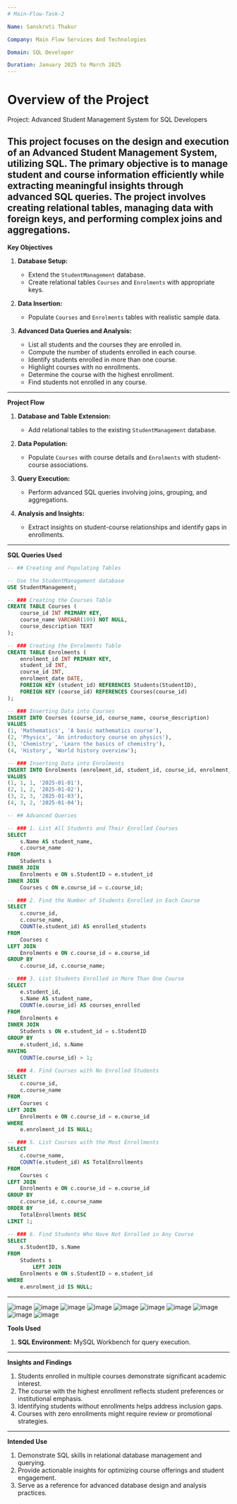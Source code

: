 ```yaml
--- 
# Main-Flow-Task-2

Name: Sanskruti Thakur

Company: Main Flow Services And Technologies

Domain: SQL Developer

Duration: January 2025 to March 2025
---
```


# Overview of the Project

Project: Advanced Student Management System for SQL Developers  

This project focuses on the design and execution of an **Advanced Student Management System**, utilizing SQL. The primary objective is to manage student and course information efficiently while extracting meaningful insights through advanced SQL queries. The project involves creating relational tables, managing data with foreign keys, and performing complex joins and aggregations.
---

**Key Objectives**  

1. **Database Setup:**  
   - Extend the `StudentManagement` database.  
   - Create relational tables `Courses` and `Enrolments` with appropriate keys.  

2. **Data Insertion:**  
   - Populate `Courses` and `Enrolments` tables with realistic sample data.  

3. **Advanced Data Queries and Analysis:**  
   - List all students and the courses they are enrolled in.  
   - Compute the number of students enrolled in each course.  
   - Identify students enrolled in more than one course.  
   - Highlight courses with no enrollments.  
   - Determine the course with the highest enrollment.  
   - Find students not enrolled in any course.  

---

**Project Flow**

1. **Database and Table Extension:**  
   - Add relational tables to the existing `StudentManagement` database.  

2. **Data Population:**  
   - Populate `Courses` with course details and `Enrolments` with student-course associations.  

3. **Query Execution:**  
   - Perform advanced SQL queries involving joins, grouping, and aggregations.  

4. **Analysis and Insights:**  
   - Extract insights on student-course relationships and identify gaps in enrollments.  

---

**SQL Queries Used**

```sql
-- ## Creating and Populating Tables

-- Use the StudentManagement database
USE StudentManagement;

-- ### Creating the Courses Table
CREATE TABLE Courses (
    course_id INT PRIMARY KEY,
    course_name VARCHAR(100) NOT NULL,
    course_description TEXT
);

-- ### Creating the Enrolments Table
CREATE TABLE Enrolments (
    enrolment_id INT PRIMARY KEY,
    student_id INT,
    course_id INT,
    enrolment_date DATE,
    FOREIGN KEY (student_id) REFERENCES Students(StudentID),
    FOREIGN KEY (course_id) REFERENCES Courses(course_id)
);

-- ### Inserting Data into Courses
INSERT INTO Courses (course_id, course_name, course_description)
VALUES
(1, 'Mathematics', 'A basic mathematics course'),
(2, 'Physics', 'An introductory course on physics'),
(3, 'Chemistry', 'Learn the basics of chemistry'),
(4, 'History', 'World history overview');

-- ### Inserting Data into Enrolments
INSERT INTO Enrolments (enrolment_id, student_id, course_id, enrolment_date)
VALUES
(1, 1, 1, '2025-01-01'),
(2, 1, 2, '2025-01-02'),
(3, 2, 3, '2025-01-03'),
(4, 3, 2, '2025-01-04');

-- ## Advanced Queries

-- ### 1. List All Students and Their Enrolled Courses
SELECT 
    s.Name AS student_name,
    c.course_name
FROM 
    Students s
INNER JOIN 
    Enrolments e ON s.StudentID = e.student_id
INNER JOIN 
    Courses c ON e.course_id = c.course_id;

-- ### 2. Find the Number of Students Enrolled in Each Course
SELECT 
    c.course_id,
    c.course_name,
    COUNT(e.student_id) AS enrolled_students
FROM 
    Courses c
LEFT JOIN 
    Enrolments e ON c.course_id = e.course_id
GROUP BY 
    c.course_id, c.course_name;

-- ### 3. List Students Enrolled in More Than One Course
SELECT 
    e.student_id,
    s.Name AS student_name,
    COUNT(e.course_id) AS courses_enrolled
FROM 
    Enrolments e
INNER JOIN 
    Students s ON e.student_id = s.StudentID
GROUP BY 
    e.student_id, s.Name
HAVING 
    COUNT(e.course_id) > 1;

-- ### 4. Find Courses with No Enrolled Students
SELECT 
    c.course_id,
    c.course_name
FROM 
    Courses c
LEFT JOIN 
    Enrolments e ON c.course_id = e.course_id
WHERE 
    e.enrolment_id IS NULL;

-- ### 5. List Courses with the Most Enrollments
SELECT 
    c.course_name, 
    COUNT(e.student_id) AS TotalEnrollments
FROM 
    Courses c
LEFT JOIN 
    Enrolments e ON c.course_id = e.course_id
GROUP BY 
    c.course_id, c.course_name
ORDER BY 
    TotalEnrollments DESC
LIMIT 1;

-- ### 6. Find Students Who Have Not Enrolled in Any Course
SELECT 
    s.StudentID, s.Name
FROM
    Students s
        LEFT JOIN
    Enrolments e ON s.StudentID = e.student_id
WHERE
    e.enrolment_id IS NULL;
```
---
![image](https://github.com/user-attachments/assets/c6597616-11d5-465a-8a29-6fd373e06e6a)
![image](https://github.com/user-attachments/assets/56d39650-1188-4e8c-ad0a-a18c691c3b20)
![image](https://github.com/user-attachments/assets/2242bc1d-8e1a-4d51-85b8-fa497be8a53d)
![image](https://github.com/user-attachments/assets/c98ddd78-4bd0-481a-989e-246145e451e3)
![image](https://github.com/user-attachments/assets/5e118ab1-4a22-4d95-8ffa-4d59cb9c55fd)
![image](https://github.com/user-attachments/assets/ddb56a76-3fc8-48a5-9ff7-f71445367047)
![image](https://github.com/user-attachments/assets/0e6f8064-b1a0-46bb-9c80-f238dbed8404)
![image](https://github.com/user-attachments/assets/cb4e0e19-f0b4-4616-bb40-62b7c428da87)
![image](https://github.com/user-attachments/assets/4889cdce-1a02-4b2c-b623-4a6bb83dd7c5)
![image](https://github.com/user-attachments/assets/e6b8f8f8-d9c6-4c06-82fd-4bac78f87878)


**Tools Used**  

1. **SQL Environment:** MySQL Workbench for query execution.  

---

**Insights and Findings**  

1. Students enrolled in multiple courses demonstrate significant academic interest.  
2. The course with the highest enrollment reflects student preferences or institutional emphasis.  
3. Identifying students without enrollments helps address inclusion gaps.  
4. Courses with zero enrollments might require review or promotional strategies.  

---

**Intended Use**  

1. Demonstrate SQL skills in relational database management and querying.  
2. Provide actionable insights for optimizing course offerings and student engagement.  
3. Serve as a reference for advanced database design and analysis practices.
